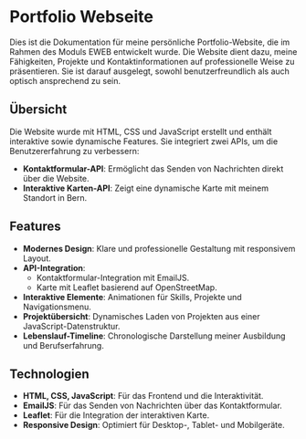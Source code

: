 # Portfolio Webseite

Dies ist die Dokumentation für meine persönliche Portfolio-Website, die im Rahmen des Moduls EWEB entwickelt wurde. Die Website dient dazu, meine Fähigkeiten, Projekte und Kontaktinformationen auf professionelle Weise zu präsentieren. Sie ist darauf ausgelegt, sowohl benutzerfreundlich als auch optisch ansprechend zu sein.

## Übersicht
Die Website wurde mit HTML, CSS und JavaScript erstellt und enthält interaktive sowie dynamische Features. 
Sie integriert zwei APIs, um die Benutzererfahrung zu verbessern:
- **Kontaktformular-API**: Ermöglicht das Senden von Nachrichten direkt über die Website.
- **Interaktive Karten-API**: Zeigt eine dynamische Karte mit meinem Standort in Bern.

## Features
- **Modernes Design**: Klare und professionelle Gestaltung mit responsivem Layout.
- **API-Integration**:
  - Kontaktformular-Integration mit EmailJS.
  - Karte mit Leaflet basierend auf OpenStreetMap.
- **Interaktive Elemente**: Animationen für Skills, Projekte und Navigationsmenu.
- **Projektübersicht**: Dynamisches Laden von Projekten aus einer JavaScript-Datenstruktur.
- **Lebenslauf-Timeline**: Chronologische Darstellung meiner Ausbildung und Berufserfahrung.

## Technologien
- **HTML, CSS, JavaScript**: Für das Frontend und die Interaktivität.
- **EmailJS**: Für das Senden von Nachrichten über das Kontaktformular.
- **Leaflet**: Für die Integration der interaktiven Karte.
- **Responsive Design**: Optimiert für Desktop-, Tablet- und Mobilgeräte.
